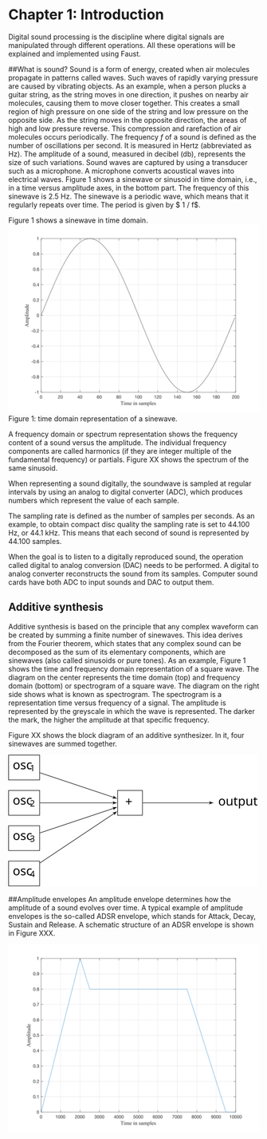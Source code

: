 # Chapter 1: Introduction
Digital sound processing is the discipline where digital signals are manipulated through different operations. 
All these operations will be explained and implemented using Faust.

##What is sound?
Sound is a form of energy, created when air molecules propagate in patterns called waves. Such waves of rapidly varying pressure are caused by vibrating objects. As an example, when a person plucks a guitar string, as the string moves in one direction, it pushes on nearby air molecules, causing them to move closer together. This creates a small region of high pressure on one side of the string and low pressure on the opposite side. As the string moves in the opposite direction, the areas of high and low pressure reverse. This compression and rarefaction of air molecules occurs periodically.
The frequency $f$ of a sound is defined as the number of oscillations per second. It is measured in Hertz (abbreviated as Hz). The amplitude of a sound, measured in decibel (db), represents the size of such variations.
Sound waves are captured by using a transducer such as a microphone. A microphone converts acoustical waves into electrical waves.
Figure 1 shows a sinewave or sinusoid in time domain, i.e., in a time versus amplitude axes, in the bottom part. The frequency of this sinewave is 2.5 Hz. The sinewave is a periodic wave, which means that it regularly repeats over time.
The period is given by $ 1 / f$.

Figure 1 shows a sinewave in time domain.
<img src="img/sine.svg" class="mx-auto d-block">
Figure 1: time domain representation of a sinewave.


A frequency domain or spectrum representation shows the frequency content of a sound versus the amplitude. The individual frequency components are called harmonics (if they are integer multiple of the fundamental frequency) or partials.
Figure XX shows the spectrum of the same sinusoid.


When representing a sound digitally, the soundwave is sampled at
regular intervals by using an analog to digital converter (ADC),
which produces numbers which represent the value of each sample.

The sampling rate is defined as the number of samples per seconds.
As an example, to obtain compact disc quality the sampling rate is
set to 44.100 Hz, or 44.1 kHz. This means that each second of sound
is represented by 44.100 samples.

When the goal is to listen to a digitally reproduced sound, the
operation called digital to analog conversion (DAC) needs to be
performed. A digital to analog converter reconstructs the sound from
its samples. Computer sound cards have both ADC to input sounds and
DAC to output them.




## Additive synthesis

Additive synthesis is based on the principle that any complex waveform can be created by summing a finite number of sinewaves. This idea derives from the Fourier theorem, which states that any complex sound can be decomposed as the sum of its elementary components, which are sinewaves (also called sinusoids or pure tones).
As an example, Figure 1 shows the time and frequency domain representation of a square wave. The diagram on the center represents the time domain (top) and frequency domain (bottom) or spectrogram of a square wave.
The diagram on the right side shows what is known as spectrogram. The spectrogram is a representation time versus frequency of a signal. The amplitude is represented by the greyscale in which the wave is represented. The darker the mark, the higher the amplitude at that specific frequency.

Figure XX shows the block diagram of an additive synthesizer. In it, four sinewaves are summed together.


<img src="img/additive.svg" class="mx-auto d-block">

##Amplitude envelopes
An amplitude envelope determines how the amplitude of a sound evolves over time.
A typical example of amplitude envelopes is the so-called ADSR envelope, which stands for Attack, Decay, Sustain and Release.
A schematic structure of an ADSR envelope is shown in Figure XXX.

<img src="img/adsr.svg" class="mx-auto d-block">
